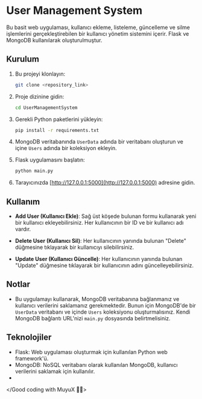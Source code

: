 # User Management System

Bu basit web uygulaması, kullanıcı ekleme, listeleme, güncelleme ve silme işlemlerini gerçekleştirebilen bir kullanıcı yönetim sistemini içerir. Flask ve MongoDB kullanılarak oluşturulmuştur.

## Kurulum

1. Bu projeyi klonlayın:

    ```bash
    git clone <repository_link>
    ```

2. Proje dizinine gidin:

    ```bash
    cd UserManagementSystem
    ```

3. Gerekli Python paketlerini yükleyin:

    ```bash
    pip install -r requirements.txt
    ```

4. MongoDB veritabanında `UserData` adında bir veritabanı oluşturun ve içine `Users` adında bir koleksiyon ekleyin. 

5. Flask uygulamasını başlatın:

    ```bash
    python main.py
    ```

6. Tarayıcınızda [http://127.0.0.1:5000](http://127.0.0.1:5000) adresine gidin.

## Kullanım

- **Add User (Kullanıcı Ekle)**: Sağ üst köşede bulunan formu kullanarak yeni bir kullanıcı ekleyebilirsiniz. Her kullanıcının bir ID ve bir kullanıcı adı vardır.

- **Delete User (Kullanıcı Sil)**: Her kullanıcının yanında bulunan "Delete" düğmesine tıklayarak bir kullanıcıyı silebilirsiniz.

- **Update User (Kullanıcı Güncelle)**: Her kullanıcının yanında bulunan "Update" düğmesine tıklayarak bir kullanıcının adını güncelleyebilirsiniz.

## Notlar

- Bu uygulamayı kullanarak, MongoDB veritabanına bağlanmanız ve kullanıcı verilerini saklamanız gerekmektedir. Bunun için MongoDB'de bir `UserData` veritabanı ve içinde `Users` koleksiyonu oluşturmalısınız. Kendi MongoDB bağlantı URL'nizi `main.py` dosyasında belirtmelisiniz.

## Teknolojiler

- Flask: Web uygulaması oluşturmak için kullanılan Python web framework'ü.
- MongoDB: NoSQL veritabanı olarak kullanılan MongoDB, kullanıcı verilerini saklamak için kullanılır.
- 
</Good coding with MuyuX 👨‍💻>
